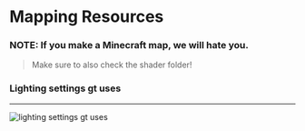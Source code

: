 # Mapping Resources
### NOTE: **If you make a Minecraft map, we will hate you.**
> Make sure to also check the shader folder!
### Lighting settings gt uses
---
![lighting settings gt uses](https://i.imgur.com/SMxsOAx.png)